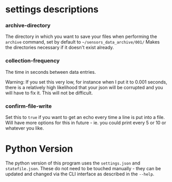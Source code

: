 # settings descriptions

### archive-directory
The directory in which you want to save your files when performing the `archive` command, set by default to `~/sensors_data_archive/001/`
Makes the directories necessary if it doesn't exist already.

### collection-frequency
The time in seconds between data entries.

Warning: If you set this very low, for instance when I put it to 0.001 seconds, there is a relatively high likelihood that your json will be corrupted and you will have to fix it. This will not be difficult.

### confirm-file-write
Set this to `true` if you want to get an echo every time a line is put into a file.
Will have more options for this in future - ie. you could print every 5 or 10 or whatever you like.

# Python Version

The python version of this program uses the `settings.json` and `statefile.json`. These do not need to be touched manually - they can be updated and changed via the CLI interface as described in the `--help`.